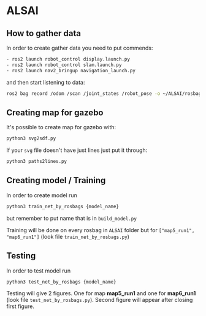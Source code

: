 # ALSAI

## How to gather data

In order to create gather data you need to put commends:
```bash
- ros2 launch robot_control display.launch.py
- ros2 launch robot_control slam.launch.py
- ros2 launch nav2_bringup navigation_launch.py 
```

and then start listening to data:
```bash
ros2 bag record /odom /scan /joint_states /robot_pose -o ~/ALSAI/rosbags/{name_for_rosbag}
```

## Creating map for gazebo
It's possible to create map for gazebo with:

```bash
python3 svg2sdf.py
```

If your ``svg`` file doesn't have just lines just put it through:

```bash
python3 paths2lines.py
```

## Creating model / Training
In order to create model run 
```bash
python3 train_net_by_rosbags {model_name}
```
but remember to put name that is in ``build_model.py``

Training will be done on every rosbag in ``ALSAI`` folder but for ``["map5_run1", "map6_run1"]`` (look file ``train_net_by_rosbags.py``)

## Testing
In order to test model run 
```bash
python3 test_net_by_rosbags {model_name}
```
Testing will give 2 figures. One for map **map5_run1** and one for **map6_run1** (look file ``test_net_by_rosbags.py``). Second figure will appear after closing first figure.